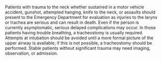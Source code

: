 Patients with trauma to the neck whether sustained in a motor vehicle accident, gunshot, attempted hanging, knife to the neck, or assaults should present to the Emergency Department for evaluation as injuries to the larynx or trachea are serious and can result in death. Even if the person is currently asymptomatic, serious delayed complications may occur. In those patients having trouble breathing, a tracheostomy is usually required. Attempts at intubation should be avoided until a more formal picture of the upper airway is available; if this is not possible, a tracheostomy should be performed. Stable patients without significant trauma may need imaging, observation, or admission.